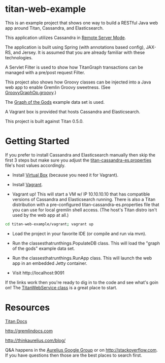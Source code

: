titan-web-example
=================
This is an example project that shows one way to build a RESTful Java web app around Titan, Cassandra, and Elasticsearch.

This application utilizes Cassandra in [Remote Server Mode](http://s3.thinkaurelius.com/docs/titan/0.5.0/cassandra.html#_remote_server_mode).

The application is built using Spring (with annotations based config), JAX-RS, and Jersey. It is assumed that you are already familiar with these technologies.

A Servlet Filter is used to show how TitanGraph transactions can be managed with a pre/post request Filter.

This project also shows how Groovy classes can be injected into a Java web app to enable Gremlin Groovy sweetness. (See [GroovyGraphOp.groovy](src/main/groovy/com/thinkaurelius/titan/webexample/GroovyGraphOp.groovy).)

The [Graph of the Gods](http://s3.thinkaurelius.com/docs/titan/0.5.0/getting-started.html) example data set is used.

A Vagrant box is provided that hosts Cassandra and Elasticsearch.

This project is built against Titan 0.5.0.

Getting Started
===============

If you prefer to install Cassandra and Elasticsearch manually then skip the first 3 steps but make sure you adjust the [titan-cassandra-es.properties](src/main/resources/titan-web-example/config/titan-cassandra-es.properties) file's host values accordingly.

- Install [Virtual Box](https://www.virtualbox.org/wiki/Downloads) (because you need it for Vagrant).

- Install [Vagrant](https://docs.vagrantup.com/v2/installation/).

- Vagrant up! This will start a VM w/ IP 10.10.10.10 that has compatible versions of Cassandra and Elasticsearch running. There is also a Titan distribution with a pre-configured titan-cassandra-es.properties file that you can use for local gremlin shell access. (The host's Titan distro isn't used by the web app at all.)
```bash
cd titan-web-example/vagrant; vagrant up
```
- Load the project in your favorite IDE (or compile and run via mvn).

- Run the classesthatrunthings.PopulateDB class. This will load the "graph of the gods" example data set.

- Run the classesthatrunthings.RunApp class. This will launch the web app in an embedded Jetty container.

- Visit http://localhost:9091

If the links work then you're ready to dig in to the code and see what's goin on! The [TitanWebService class](src/main/java/com/thinkaurelius/titan/webexample/TitanWebService.java) is a great place to start.

Resources
=========

[Titan Docs](http://s3.thinkaurelius.com/docs/titan/0.5.0-SNAPSHOT/)

http://gremlindocs.com

http://thinkaurelius.com/blog/

Q&A happens in the [Aurelius Google Group](https://groups.google.com/forum/#!forum/aureliusgraphs) or on http://stackoverflow.com. If you have questions then those are the best places to search first.
